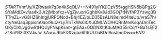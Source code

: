 $START$VmfJy/XZRwaxk7q3n4kSqOLV++N491ylYlQlCzV55/ggHSN5bQPg2GSYaMdlZvv/aa4k3Jr2jMbpfxz+VgZjvuor/GghbKv8Jd3GOj7tNVfhP3Yzwg3BTTmZL+vG8HZ6hIngjURPQNcd+Bhj4EZ/oLD35BsALN8elmd4iteUp/vraS7h/ctyNeQaq3ppism0aorRuQ+Ly7mTkWs6I0XuQMLWO/HQRnMmKsqADmTecUKyCiKLvgGw9tHQUyFNspKsmHgtEAa+0QDNXItKduMAG55rCqY+BaTsEF2Z1SoYR3l3XVJxJuLkAxroJRbFDffzqba6flRUL0aBDn9orJmnDw==$END$